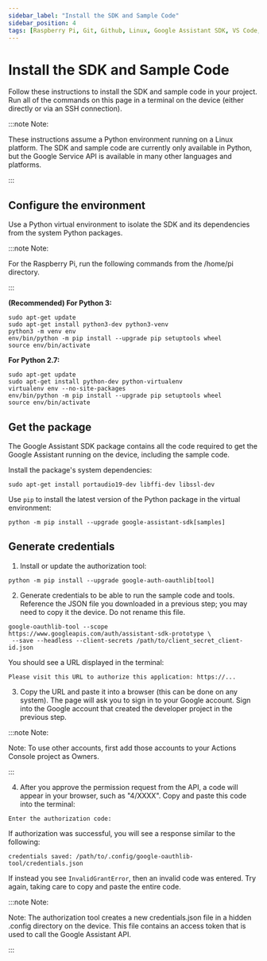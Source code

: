 ```yaml
---
sidebar_label: "Install the SDK and Sample Code"
sidebar_position: 4
tags: [Raspberry Pi, Git, Github, Linux, Google Assistant SDK, VS Code, Google]
---
```


# Install the SDK and Sample Code

Follow these instructions to install the SDK and sample code in your project. Run all of the commands on this page in a terminal on the device (either directly or via an SSH connection).

:::note Note:

These instructions assume a Python environment running on a Linux platform. The SDK and sample code are currently only available in Python, but the Google Service API is available in many other languages and platforms.

:::

## Configure the environment

Use a Python virtual environment to isolate the SDK and its dependencies from the system Python packages.

:::note Note:

For the Raspberry Pi, run the following commands from the /home/pi directory.

:::

**(Recommended) For Python 3:**

```
sudo apt-get update
sudo apt-get install python3-dev python3-venv
python3 -m venv env
env/bin/python -m pip install --upgrade pip setuptools wheel
source env/bin/activate
```

**For Python 2.7:**

```
sudo apt-get update
sudo apt-get install python-dev python-virtualenv
virtualenv env --no-site-packages
env/bin/python -m pip install --upgrade pip setuptools wheel
source env/bin/activate
```

## Get the package

The Google Assistant SDK package contains all the code required to get the Google Assistant running on the device, including the sample code.

Install the package's system dependencies:

```
sudo apt-get install portaudio19-dev libffi-dev libssl-dev
```

Use `pip` to install the latest version of the Python package in the virtual environment:

```
python -m pip install --upgrade google-assistant-sdk[samples]
```

## Generate credentials

1. Install or update the authorization tool:

```
python -m pip install --upgrade google-auth-oauthlib[tool]
```

2. Generate credentials to be able to run the sample code and tools. Reference the JSON file you downloaded in a previous step; you may need to copy it the device. Do not rename this file.

```
google-oauthlib-tool --scope https://www.googleapis.com/auth/assistant-sdk-prototype \
 --save --headless --client-secrets /path/to/client_secret_client-id.json
```

You should see a URL displayed in the terminal:

```
Please visit this URL to authorize this application: https://...
```

3. Copy the URL and paste it into a browser (this can be done on any system). The page will ask you to sign in to your Google account. Sign into the Google account that created the developer project in the previous step.

:::note Note:

Note: To use other accounts, first add those accounts to your Actions Console project as Owners.

:::

4. After you approve the permission request from the API, a code will appear in your browser, such as "4/XXXX". Copy and paste this code into the terminal:

```
Enter the authorization code:
```

If authorization was successful, you will see a response similar to the following:

```
credentials saved: /path/to/.config/google-oauthlib-tool/credentials.json
```

If instead you see `InvalidGrantError`, then an invalid code was entered. Try again, taking care to copy and paste the entire code.

:::note Note:

Note: The authorization tool creates a new credentials.json file in a hidden .config directory on the device. This file contains an access token that is used to call the Google Assistant API.

:::
